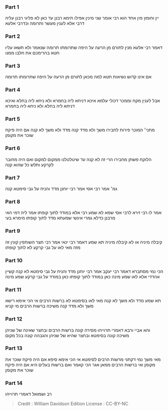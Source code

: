 
### Part 1
יין וחומץ מין אחד הוא רבי אומר שני מינין אפילו תימא רבנן עד כאן לא פליגי רבנן עליה דרבי אלא לענין מעשר ותרומה וכדרבי אלעא

### Part 2
דאמר רבי אלעא מנין לתורם מן הרעה על היפה שתרומתו תרומה שנאמר ולא תשאו עליו חטא בהרימכם את חלבו ממנו

### Part 3
אם אינו קדוש נשיאות חטא למה מכאן לתורם מן הרעה על היפה שתרומתו תרומה

### Part 4
אבל לענין מקח וממכר דכולי עלמא איכא דניחא ליה בחמרא ולא ניחא ליה בחלא ואיכא דניחא ליה בחלא ולא ניחא ליה בחמרא

### Part 5
מתני׳ המוכר פירות לחבירו משך ולא מדד קנה מדד ולא משך לא קנה אם היה פיקח שוכר את מקומן

### Part 6
הלוקח פשתן מחבירו הרי זה לא קנה עד שיטלטלנו ממקום למקום ואם היה מחובר לקרקע ותלש כל שהוא קנה

### Part 7
גמ׳ אמר רבי אסי אמר רבי יוחנן מדד והניח על גבי סימטא קנה

### Part 8
אמר לו רבי זירא לרבי אסי שמא לא שמע רבי אלא במודד לתוך קופתו אמר ליה דמי האי מרבנן כדלא גמרי אינשי שמעתא מדד לתוך קופתו מימרא בעי 

### Part 9
קיבלה מיניה או לא קיבלה מיניה תא שמע דאמר רבי ינאי אמר רבי חצר השותפין קונין זה מזה מאי לאו על גבי קרקע לא לתוך קופתו

### Part 10
הכי נמי מסתברא דאמר רבי יעקב אמר רבי יוחנן מדד והניח על גבי סימטא לא קנה קשיין אהדדי אלא לאו שמע מינה כאן במודד לתוך קופתו כאן במודד על גבי קרקע שמע מינה

### Part 11
תא שמע מדד ולא משך לא קנה מאי לאו בסימטא לא ברשות הרבים אי הכי אימא רישא משך ולא מדד קנה משיכה ברשות הרבים מי קניא

### Part 12
והא אביי ורבא דאמרי תרוייהו מסירה קונה ברשות הרבים ובחצר שאינה של שניהן משיכה קונה בסימטא ובחצר שהיא של שניהן והגבהה קונה בכל מקום

### Part 13
מאי משך נמי דקתני מרשות הרבים לסימטא אי הכי אימא סיפא אם היה פיקח שוכר את מקומן ואי ברשות הרבים ממאן אגר הכי קאמר ואם ברשות בעלים היא אם היה פיקח שוכר את מקומן

### Part 14
רב ושמואל דאמרי תרוייהו

>Credit : William Davidson Edition
>License : CC-BY-NC